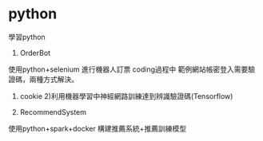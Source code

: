 # python

學習python

1. OrderBot 

使用python+selenium 進行機器人訂票 coding過程中 範例網站帳密登入需要驗證碼，兩種方式解決。
  1) cookie 
  2)利用機器學習中神經網路訓練達到辨識驗證碼(Tensorflow)

2. RecommendSystem 

使用python+spark+docker 構建推薦系統+推薦訓練模型
